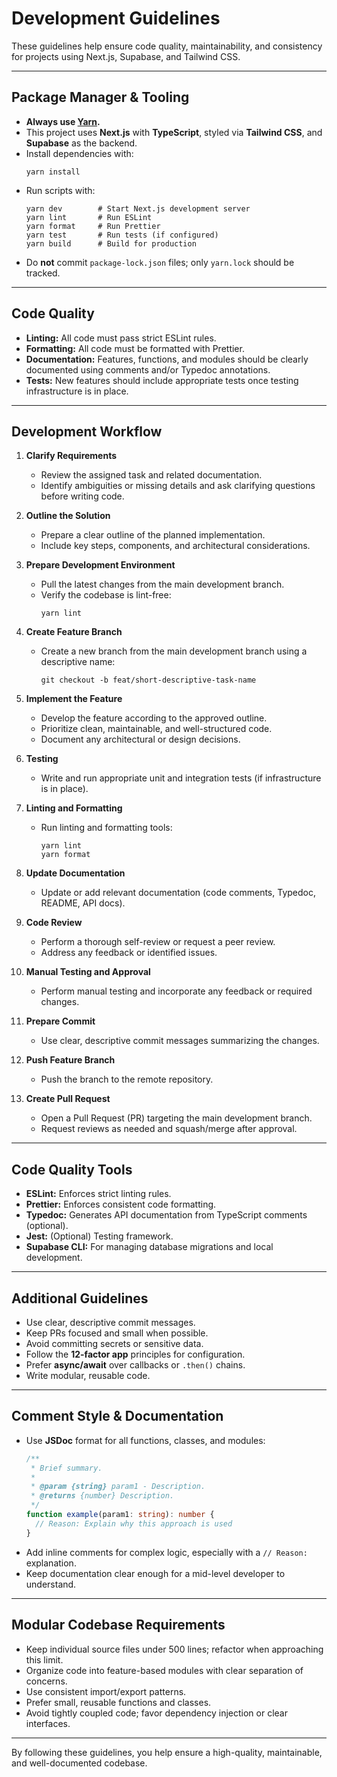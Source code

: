 # Development Guidelines

These guidelines help ensure code quality, maintainability, and consistency for projects using Next.js, Supabase, and Tailwind CSS.

---

## Package Manager & Tooling

- **Always use [Yarn](https://yarnpkg.com/).**
- This project uses **Next.js** with **TypeScript**, styled via **Tailwind CSS**, and **Supabase** as the backend.
- Install dependencies with:
  ```
  yarn install
  ```
- Run scripts with:
  ```
  yarn dev        # Start Next.js development server
  yarn lint       # Run ESLint
  yarn format     # Run Prettier
  yarn test       # Run tests (if configured)
  yarn build      # Build for production
  ```
- Do **not** commit `package-lock.json` files; only `yarn.lock` should be tracked.

---

## Code Quality

- **Linting:** All code must pass strict ESLint rules.
- **Formatting:** All code must be formatted with Prettier.
- **Documentation:** Features, functions, and modules should be clearly documented using comments and/or Typedoc annotations.
- **Tests:** New features should include appropriate tests once testing infrastructure is in place.

---

## Development Workflow

1. **Clarify Requirements**
   - Review the assigned task and related documentation.
   - Identify ambiguities or missing details and ask clarifying questions before writing code.

2. **Outline the Solution**
   - Prepare a clear outline of the planned implementation.
   - Include key steps, components, and architectural considerations.

3. **Prepare Development Environment**
   - Pull the latest changes from the main development branch.
   - Verify the codebase is lint-free:
     ```
     yarn lint
     ```

4. **Create Feature Branch**
   - Create a new branch from the main development branch using a descriptive name:
     ```
     git checkout -b feat/short-descriptive-task-name
     ```

5. **Implement the Feature**
   - Develop the feature according to the approved outline.
   - Prioritize clean, maintainable, and well-structured code.
   - Document any architectural or design decisions.

6. **Testing**
   - Write and run appropriate unit and integration tests (if infrastructure is in place).

7. **Linting and Formatting**
   - Run linting and formatting tools:
     ```
     yarn lint
     yarn format
     ```

8. **Update Documentation**
   - Update or add relevant documentation (code comments, Typedoc, README, API docs).

9. **Code Review**
   - Perform a thorough self-review or request a peer review.
   - Address any feedback or identified issues.

10. **Manual Testing and Approval**
    - Perform manual testing and incorporate any feedback or required changes.

11. **Prepare Commit**
    - Use clear, descriptive commit messages summarizing the changes.

12. **Push Feature Branch**
    - Push the branch to the remote repository.

13. **Create Pull Request**
    - Open a Pull Request (PR) targeting the main development branch.
    - Request reviews as needed and squash/merge after approval.

---

## Code Quality Tools

- **ESLint:** Enforces strict linting rules.
- **Prettier:** Enforces consistent code formatting.
- **Typedoc:** Generates API documentation from TypeScript comments (optional).
- **Jest:** (Optional) Testing framework.
- **Supabase CLI:** For managing database migrations and local development.

---

## Additional Guidelines

- Use clear, descriptive commit messages.
- Keep PRs focused and small when possible.
- Avoid committing secrets or sensitive data.
- Follow the **12-factor app** principles for configuration.
- Prefer **async/await** over callbacks or `.then()` chains.
- Write modular, reusable code.

---

## Comment Style & Documentation

- Use **JSDoc** format for all functions, classes, and modules:
  ```typescript
  /**
   * Brief summary.
   *
   * @param {string} param1 - Description.
   * @returns {number} Description.
   */
  function example(param1: string): number {
    // Reason: Explain why this approach is used
  }
  ```
- Add inline comments for complex logic, especially with a `// Reason:` explanation.
- Keep documentation clear enough for a mid-level developer to understand.

---

## Modular Codebase Requirements

- Keep individual source files under 500 lines; refactor when approaching this limit.
- Organize code into feature-based modules with clear separation of concerns.
- Use consistent import/export patterns.
- Prefer small, reusable functions and classes.
- Avoid tightly coupled code; favor dependency injection or clear interfaces.

---


By following these guidelines, you help ensure a high-quality, maintainable, and well-documented codebase.
